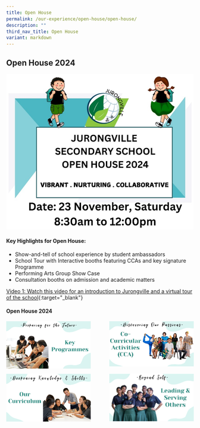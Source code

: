 ```yaml
---
title: Open House
permalink: /our-experience/open-house/open-house/
description: ""
third_nav_title: Open House
variant: markdown
---
```

## Open House 2024

![](/images/JVS_OpenHouse_2024.jpg)

#### Key Highlights for Open House:
* Show-and-tell of school experience by student ambassadors
* School Tour with Interactive booths featuring CCAs and key signature Programme
* Performing Arts Group Show Case
* Consultation booths on admission and academic matters

[Video 1: Watch this video for an introduction to Jurongville and a virtual tour of the school](https://drive.google.com/file/d/1COQt0PIDThrPNMg7hnOCBCCAUNELCnnP/preview){:target="_blank"}


#### Open House 2024

<p><a href="/our-experience/open-house/prepfuture/">
<img style="width:45%" align="left" src="/images/Key-Programmes.png">
</a></p>

<p><a href="/our-experience/open-house/passion/">
<img style="width:45%" align="right" src="/images/CCA.png">
</a></p>

<br clear="left">

<p><a href="/our-experience/open-house/knowledgenskills/">
<img style="width:45%" align="left" src="/images/Our-Curriculum.png">
</a></p>

<p><a href="/our-experience/open-house/leading/">
<img style="width:45%" align="right" src="/images/LeadingServingOthers.png">
</a></p>